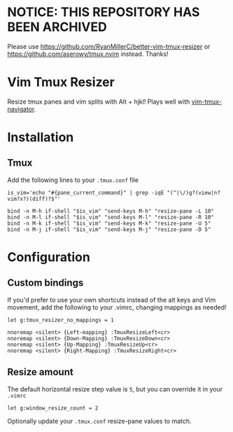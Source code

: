 # NOTICE: THIS REPOSITORY HAS BEEN ARCHIVED

Please use https://github.com/RyanMillerC/better-vim-tmux-resizer or https://github.com/aserowy/tmux.nvim instead. Thanks!

# Vim Tmux Resizer
Resize tmux panes and vim splits with Alt + hjkl! Plays well with [vim-tmux-navigator](https://github.com/christoomey/vim-tmux-navigator).

# Installation

## Tmux
Add the following lines to your `.tmux.conf` file

```tmux
is_vim='echo "#{pane_current_command}" | grep -iqE "(^|\/)g?(view|n?vim?x?)(diff)?$"'

bind -n M-h if-shell "$is_vim" "send-keys M-h" "resize-pane -L 10"
bind -n M-l if-shell "$is_vim" "send-keys M-l" "resize-pane -R 10"
bind -n M-k if-shell "$is_vim" "send-keys M-k" "resize-pane -U 5"
bind -n M-j if-shell "$is_vim" "send-keys M-j" "resize-pane -D 5"
```
# Configuration

## Custom bindings

If you'd prefer to use your own shortcuts instead of the alt keys and Vim movement,
add the following to your .vimrc, changing mappings as needed!

```vim
let g:tmux_resizer_no_mappings = 1

nnoremap <silent> {Left-mapping} :TmuxResizeLeft<cr>
nnoremap <silent> {Down-Mapping} :TmuxResizeDown<cr>
nnoremap <silent> {Up-Mapping} :TmuxResizeUp<cr>
nnoremap <silent> {Right-Mapping} :TmuxResizeRight<cr>

```

## Resize amount

The default horizontal resize step value is `5`, but you can override it in your `.vimrc`

```vim
let g:window_resize_count = 2
```

Optionally update your `.tmux.conf` resize-pane values to match.
